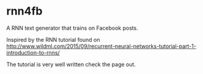 # rnn4fb
A RNN text generator that trains on Facebook posts.

Inspired by the RNN tutorial found on http://www.wildml.com/2015/09/recurrent-neural-networks-tutorial-part-1-introduction-to-rnns/

The tutorial is very well written check the page out. 
